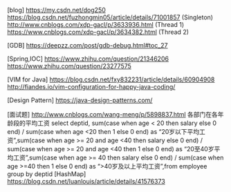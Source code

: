 [blog]
https://my.csdn.net/dog250
https://blog.csdn.net/fuzhongmin05/article/details/71001857 (Singleton)
http://www.cnblogs.com/xdp-gacl/p/3633936.html (Thread 1)
https://www.cnblogs.com/xdp-gacl/p/3634382.html (Thread 2)

[GDB]
https://deepzz.com/post/gdb-debug.html#toc_27

[Spring,IOC]
https://www.zhihu.com/question/21346206
https://www.zhihu.com/question/23277575

[VIM for Java]
https://blog.csdn.net/fxy832231/article/details/60904908
http://fiandes.io/vim-configuration-for-happy-java-coding/

[Design Pattern]
https://java-design-patterns.com/

[面试题]
http://www.cnblogs.com/wang-meng/p/5898837.html
各部门在各年龄段的平均工资
select deptid,
sum(case when age < 20 then salary else 0 end) / sum(case when age <20 then 1 else 0 end) as “20岁以下平均工资”,sum(case when age >= 20 and age <40 then salary else 0 end) / sum(case when age >= 20 and age <40 then 1 else 0 end) as “20至40岁平均工资”,sum(case when age >= 40 then salary else 0 end) / sum(case when age >=40 then 1 else 0 end) as “>40岁及以上平均工资”,from employee group by deptid
[HashMap]
https://blog.csdn.net/luanlouis/article/details/41576373
